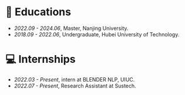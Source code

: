 
# 📖 Educations
- *2022.09 - 2024.06*, Master, Nanjing University.
- *2018.09 - 2022.06*, Undergraduate, Hubei University of Technology.

# 💻 Internships
- *2022.03 - Present*, intern at BLENDER NLP, UIUC.
- *2022.07 - Present*, Research Assistant at Sustech.
